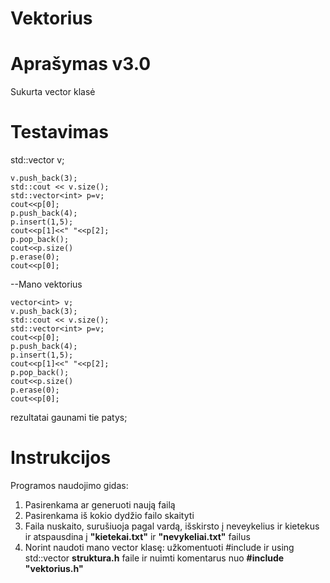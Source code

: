Vektorius
====

Aprašymas v3.0  
==
Sukurta vector klasė

Testavimas
==
 std::vector<int> v;

    v.push_back(3);
    std::cout << v.size();
    std::vector<int> p=v;
    cout<<p[0];
    p.push_back(4);
    p.insert(1,5);
    cout<<p[1]<<" "<<p[2];
    p.pop_back();
    cout<<p.size()
    p.erase(0);
    cout<<p[0];
          
          
--Mano vektorius
        
    vector<int> v;
    v.push_back(3);
    std::cout << v.size();
    std::vector<int> p=v;
    cout<<p[0];
    p.push_back(4);
    p.insert(1,5);
    cout<<p[1]<<" "<<p[2];
    p.pop_back();
    cout<<p.size()
    p.erase(0);
    cout<<p[0];
    
rezultatai gaunami tie patys;

Instrukcijos 
==
Programos naudojimo gidas: 
1. Pasirenkama ar generuoti naują failą
2. Pasirenkama iš kokio dydžio failo skaityti
3. Faila nuskaito, surušiuoja pagal vardą, išskirsto į neveykelius ir kietekus ir atspausdina į **"kietekai.txt"** ir **"nevykeliai.txt"** failus
4. Norint naudoti mano vector klasę: užkomentuoti #include <vector> ir using std::vector **struktura.h** faile ir nuimti komentarus nuo **#include "vektorius.h"**
